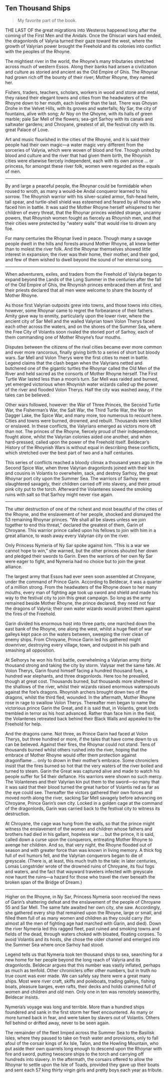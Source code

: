 ## Ten Thousand Ships

> My favorite part of the book.

THE LAST OF the great migrations into Westeros happened long after the
coming of the First Men and the Andals. Once the Ghiscari wars had ended,
the dragonlords of Valyria turned their gaze toward the west, where the
growth of Valyrian power brought the Freehold and its colonies into conflict
with the peoples of the Rhoyne.

The mightiest river in the world, the Rhoyne’s many tributaries stretched
across much of western Essos. Along their banks had arisen a civilization and
culture as storied and ancient as the Old Empire of Ghis. The Rhoynar had
grown rich off the bounty of their river; Mother Rhoyne, they named her.

Fishers, traders, teachers, scholars, workers in wood and stone and metal,
they raised their elegant towns and cities from the headwaters of the Rhoyne
down to her mouth, each lovelier than the last. There was Ghoyan Drohe in
the Velvet Hills, with its groves and waterfalls; Ny Sar, the city of fountains,
alive with song; Ar Noy on the Qhoyne, with its halls of green marble; pale
Sar Mell of the flowers; sea-girt Sarhoy with its canals and saltwater gardens;
and Chroyane, greatest of all, the festival city with its great Palace of Love.

Art and music flourished in the cities of the Rhoyne, and it is said their
people had their own magic—a water magic very different from the sorceries
of Valyria, which were woven of blood and fire. Though united by blood and
culture and the river that had given them birth, the Rhoynish cities were
elsewise fiercely independent, each with its own prince … or princess, for
amongst these river folk, women were regarded as the equals of men.

---
By and large a peaceful people, the Rhoynar could be formidable when roused
to wroth, as many a would-be Andal conqueror learned to his sorrow. The
Rhoynish warrior with his silver-scaled armor, fish-head helm, tall spear, and
turtle-shell shield was esteemed and feared by all those who faced him in
battle. It was said the Mother Rhoyne herself whispered to her children of
every threat, that the Rhoynar princes wielded strange, uncanny powers, that
Rhoynish women fought as fiercely as Rhoynish men, and that their cities
were protected by “watery walls” that would rise to drown any foe.

For many centuries the Rhoynar lived in peace. Though many a savage
people dwelt in the hills and forests around Mother Rhoyne, all knew better
than to molest the river folk. And the Rhoynar themselves showed little
interest in expansion; the river was their home, their mother, and their god,
and few of them wished to dwell beyond the sound of her eternal song.

---
When adventurers, exiles, and traders from the Freehold of Valyria began
to expand beyond the Lands of the Long Summer in the centuries after the
fall of the Old Empire of Ghis, the Rhoynish princes embraced them at first,
and their priests declared that all men were welcome to share the bounty of
Mother Rhoyne.

As those first Valyrian outposts grew into towns, and those towns into
cities, however, some Rhoynar came to regret the forbearance of their fathers.
Amity gave way to enmity, particularly upon the lower river, where the
ancient city of Sar Mell and the walled Valyrian town Volon Therys faced
each other across the waters, and on the shores of the Summer Sea, where the
Free City of Volantis soon rivaled the storied port of Sarhoy, each of them
commanding one of Mother Rhoyne’s four mouths.

Disputes between the citizens of the rival cities became ever more common
and ever more rancorous, finally giving birth to a series of short but bloody
wars. Sar Mell and Volon Therys were the first cities to meet in battle.
Legend claims that the clash began when the Valyrians netted and butchered
one of the gigantic turtles the Rhoynar called the Old Men of the River and
held sacred as the consorts of Mother Rhoyne herself. The First Turtle War
lasted less than a moon’s turn. Sar Mell was raided and burned, yet emerged
victorious when Rhoynish water wizards called up the power of the river and
flooded Volon Therys. Half the city was washed away, if the tales can be
believed.

Other wars followed, however: the War of Three Princes, the Second Turtle
War, the Fisherman’s War, the Salt War, the Third Turtle War, the War on
Dagger Lake, the Spice War, and many more, too numerous to recount here.
Cities and towns were burned, drowned, and rebuilt. Thousands were killed
or enslaved. In these conflicts, the Valyrians emerged as victors more oft than
not. The princes of the Rhoyne, fiercely proud of their independence, fought
alone, whilst the Valyrian colonies aided one another, and when hard-pressed,
called upon the power of the Freehold itself. Beldecar’s History of the
Rhoynish Wars is without equal in describing these conflicts, which stretched
over the best part of two and a half centuries.

This series of conflicts reached a bloody climax a thousand years ago in the
Second Spice War, when three Valyrian dragonlords joined with their kin and
cousins in Volantis to overwhelm, sack, and destroy Sarhoy, the great Rhoynar
port city upon the Summer Sea. The warriors of Sarhoy were slaughtered
savagely, their children carried off into slavery, and their proud pink city put
to the torch. Afterward the Volantenes sowed the smoking ruins with salt so
that Sarhoy might never rise again.

---
The utter destruction of one of the richest and most beautiful of the cities
of the Rhoyne, and the enslavement of her people, shocked and dismayed the
53 remaining Rhoynar princes. “We shall all be slaves unless we join together to
end this threat,” declared the greatest of them, Garin of Chroyane. This
warrior prince called upon his fellows to join with him in a great alliance, to
wash away every Valyrian city on the river.

Only Princess Nymeria of Ny Sar spoke against him. “This is a war we
cannot hope to win,” she warned, but the other princes shouted her down and
pledged their swords to Garin. Even the warriors of her own Ny Sar were
eager to fight, and Nymeria had no choice but to join the great alliance.

The largest army that Essos had ever seen soon assembled at Chroyane,
under the command of Prince Garin. According to Beldecar, it was a quarter
of a million strong. From the headwaters of the Rhoyne down to her many
mouths, every man of fighting age took up sword and shield and made his way
to the festival city to join this great campaign. So long as the army remained
beside Mother Rhoyne, the prince declared, they need not fear the dragons of
Valyria; their own water wizards would protect them against the fires of the
Freehold.

Garin divided his enormous host into three parts; one marched down the
east bank of the Rhoyne, one along the west, whilst a huge fleet of war galleys
kept pace on the waters between, sweeping the river clean of enemy ships.
From Chroyane, Prince Garin led his gathered might downriver, destroying
every village, town, and outpost in his path and smashing all opposition.

At Selhorys he won his first battle, overwhelming a Valyrian army thirty
thousand strong and taking the city by storm. Valysar met the same fate. At
Volon Therys, Garin found himself facing a hundred thousand foes, a
hundred war elephants, and three dragonlords. Here too he prevailed, though
at great cost. Thousands burned, but thousands more sheltered in the shallows
of the river, whilst their wizards raised enormous waterspouts against the foe’s
dragons. Rhoynish archers brought down two of the dragons, whilst the third
fled, wounded. In the aftermath, Mother Rhoyne rose in rage to swallow
Volon Therys. Thereafter men began to name the victorious prince Garin the
Great, and it is said that, in Volantis, great lords trembled in terror as his host
advanced. Rather than face him in the field, the Volantenes retreated back
behind their Black Walls and appealed to the Freehold for help.

And the dragons came. Not three, as Prince Garin had faced at Volon
Therys, but three hundred or more, if the tales that have come down to us can
be believed. Against their fires, the Rhoynar could not stand. Tens of
thousands burned whilst others rushed into the river, hoping that the embrace
of Mother Rhoyne would offer them protection against dragonflame … only
to drown in their mother’s embrace. Some chroniclers insist that the fires
burned so hot that the very waters of the river boiled and turned to steam.
Garin the Great was captured alive and made to watch his people suffer for
54 their defiance. His warriors were shown no such mercy. The Volantenes and
their Valyrian kin put them to the sword—so many that it was said that their
blood turned the great harbor of Volantis red as far as the eye could see.
Thereafter the victors gathered their own forces and moved north along the
river, sacking Sar Mell savagely before advancing on Chroyane, Prince
Garin’s own city. Locked in a golden cage at the command of the dragonlords,
Garin was carried back to the festival city to witness its destruction.

At Chroyane, the cage was hung from the walls, so that the prince might
witness the enslavement of the women and children whose fathers and
brothers had died in his gallant, hopeless war … but the prince, it is said,
called down a curse upon the conquerors, entreating Mother Rhoyne to
avenge her children. And so, that very night, the Rhoyne flooded out of season
and with greater force than was known in living memory. A thick fog full of
evil humors fell, and the Valyrian conquerors began to die of greyscale.
(There is, at least, this much truth to the tale: in later centuries, Lomas
Longstrider wrote of the drowned ruins of Chroyane, its foul fogs and waters,
and the fact that wayward travelers infected with greyscale now haunt the
ruins—a hazard for those who travel the river beneath the broken span of the
Bridge of Dream.)

---
Higher on the Rhoyne, in Ny Sar, Princess Nymeria soon received the news
of Garin’s shattering defeat and the enslavement of the people of Chroyane
55
and Sar Mell. The same fate awaited her own city, she saw. Accordingly, she
gathered every ship that remained upon the Rhoyne, large or small, and filled
them full of as many women and children as they could carry (for almost all
the men of fighting age had marched with Garin, and died). Down the river
Nymeria led this ragged fleet, past ruined and smoking towns and fields of the
dead, through waters choked with bloated, floating corpses. To avoid Volantis
and its hosts, she chose the older channel and emerged into the Summer Sea
where once Sarhoy had stood.

Legend tells us that Nymeria took ten thousand ships to sea, searching for a
new home for her people beyond the long reach of Valyria and its dragonlords.
Beldecar argues that this number was vastly inflated, perhaps as much as
tenfold. Other chroniclers offer other numbers, but in truth no true count was
ever made. We can safely say there were a great many ships. Most were river
craft, skiffs and poleboats, trading galleys, fishing boats, pleasure barges, even
rafts, their decks and holds crammed full of women and children and old men.
Only one in ten was remotely seaworthy, Beldecar insists.

Nymeria’s voyage was long and terrible. More than a hundred ships
foundered and sank in the first storm her fleet encountered. As many or more
turned back in fear, and were taken by slavers out of Volantis. Others fell
behind or drifted away, never to be seen again.

The remainder of the fleet limped across the Summer Sea to the Basilisk
Isles, where they paused to take on fresh water and provisions, only to fall
afoul of the corsair kings of Ax Isle, Talon, and the Howling Mountain, who
put aside their own quarrels long enough to descend upon the Rhoynar with
fire and sword, putting twoscore ships to the torch and carrying off hundreds
into slavery. In the aftermath, the corsairs offered to allow the Rhoynar to
settle upon the Isle of Toads, provided they gave up their boats and sent each
57 king thirty virgin girls and pretty boys each year as tribute.
